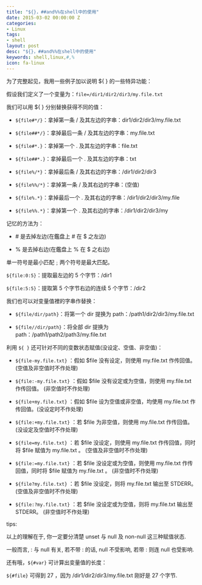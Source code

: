 ```yaml
---
title: "${}，##and%%在shell中的使用"
date: 2015-03-02 00:00:00 Z
categories:
- Linux
tags:
- shell
layout: post
desc: "${}，##and%%在shell中的使用"
keywords: shell,linux,#,%
icon: fa-linux
---
```


为了完整起见，我用一些例子加以说明 ${ } 的一些特异功能：

假设我们定义了一个变量为：`file=/dir1/dir2/dir3/my.file.txt`

我们可以用 ${ } 分别替换获得不同的值：

* `${file#*/}`：拿掉第一条 / 及其左边的字串：dir1/dir2/dir3/my.file.txt

* `${file##*/}`：拿掉最后一条 / 及其左边的字串：my.file.txt

* `${file#*.}`：拿掉第一个 . 及其左边的字串：file.txt

* `${file##*.}`：拿掉最后一个 . 及其左边的字串：txt

* `${file%/*}`：拿掉最后条 / 及其右边的字串：/dir1/dir2/dir3

* `${file%%/*}`：拿掉第一条 / 及其右边的字串：(空值)

* `${file%.*}`：拿掉最后一个 . 及其右边的字串：/dir1/dir2/dir3/my.file

* `${file%%.*}`：拿掉第一个 . 及其右边的字串：/dir1/dir2/dir3/my

记忆的方法为：

* \# 是去掉左边(在鑑盘上 # 在 $ 之左边)

* \% 是去掉右边(在鑑盘上 % 在 $ 之右边)

单一符号是最小匹配﹔两个符号是最大匹配。

`${file:0:5}`：提取最左边的 5 个字节：/dir1

`${file:5:5}`：提取第 5 个字节右边的连续 5 个字节：/dir2

我们也可以对变量值裡的字串作替换：

* `${file/dir/path}`：将第一个 dir 提换为 path：/path1/dir2/dir3/my.file.txt

* `${file//dir/path}`：将全部 dir 提换为 path：/path1/path2/path3/my.file.txt

利用 `${ }` 还可针对不同的变数状态赋值(没设定、空值、非空值)：

* `${file-my.file.txt}` ：假如 $file 没有设定，则使用 my.file.txt 作传回值。(空值及非空值时不作处理)

* `${file:-my.file.txt}` ：假如 $file 没有设定或为空值，则使用 my.file.txt 作传回值。 (非空值时不作处理)

* `${file+my.file.txt}` ：假如 $file 设为空值或非空值，均使用 my.file.txt 作传回值。(没设定时不作处理)

* `${file:+my.file.txt}` ：若 $file 为非空值，则使用 my.file.txt 作传回值。 (没设定及空值时不作处理)

* `${file=my.file.txt}` ：若 $file 没设定，则使用 my.file.txt 作传回值，同时将 $file 赋值为 my.file.txt 。 (空值及非空值时不作处理)

* `${file:=my.file.txt}` ：若 $file 没设定或为空值，则使用 my.file.txt 作传回值，同时将 $file 赋值为 my.file.txt 。 (非空值时不作处理)

* `${file?my.file.txt}` ：若 $file 没设定，则将 my.file.txt 输出至 STDERR。 (空值及非空值时不作处理)

* `${file:?my.file.txt}` ：若 $file 没设定或为空值，则将 my.file.txt 输出至 STDERR。 (非空值时不作处理)

tips:

以上的理解在于, 你一定要分清楚 unset 与 null 及 non-null 这三种赋值状态.

一般而言, : 与 null 有关, 若不带 : 的话, null 不受影响, 若带 : 则连 null 也受影响.

还有哦，`${#var}` 可计算出变量值的长度：

`${#file}` 可得到 27 ，因为 /dir1/dir2/dir3/my.file.txt 刚好是 27 个字节.

